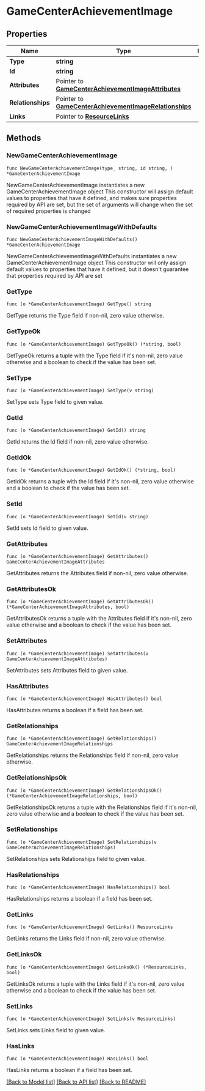 # GameCenterAchievementImage

## Properties

Name | Type | Description | Notes
------------ | ------------- | ------------- | -------------
**Type** | **string** |  | 
**Id** | **string** |  | 
**Attributes** | Pointer to [**GameCenterAchievementImageAttributes**](GameCenterAchievementImageAttributes.md) |  | [optional] 
**Relationships** | Pointer to [**GameCenterAchievementImageRelationships**](GameCenterAchievementImageRelationships.md) |  | [optional] 
**Links** | Pointer to [**ResourceLinks**](ResourceLinks.md) |  | [optional] 

## Methods

### NewGameCenterAchievementImage

`func NewGameCenterAchievementImage(type_ string, id string, ) *GameCenterAchievementImage`

NewGameCenterAchievementImage instantiates a new GameCenterAchievementImage object
This constructor will assign default values to properties that have it defined,
and makes sure properties required by API are set, but the set of arguments
will change when the set of required properties is changed

### NewGameCenterAchievementImageWithDefaults

`func NewGameCenterAchievementImageWithDefaults() *GameCenterAchievementImage`

NewGameCenterAchievementImageWithDefaults instantiates a new GameCenterAchievementImage object
This constructor will only assign default values to properties that have it defined,
but it doesn't guarantee that properties required by API are set

### GetType

`func (o *GameCenterAchievementImage) GetType() string`

GetType returns the Type field if non-nil, zero value otherwise.

### GetTypeOk

`func (o *GameCenterAchievementImage) GetTypeOk() (*string, bool)`

GetTypeOk returns a tuple with the Type field if it's non-nil, zero value otherwise
and a boolean to check if the value has been set.

### SetType

`func (o *GameCenterAchievementImage) SetType(v string)`

SetType sets Type field to given value.


### GetId

`func (o *GameCenterAchievementImage) GetId() string`

GetId returns the Id field if non-nil, zero value otherwise.

### GetIdOk

`func (o *GameCenterAchievementImage) GetIdOk() (*string, bool)`

GetIdOk returns a tuple with the Id field if it's non-nil, zero value otherwise
and a boolean to check if the value has been set.

### SetId

`func (o *GameCenterAchievementImage) SetId(v string)`

SetId sets Id field to given value.


### GetAttributes

`func (o *GameCenterAchievementImage) GetAttributes() GameCenterAchievementImageAttributes`

GetAttributes returns the Attributes field if non-nil, zero value otherwise.

### GetAttributesOk

`func (o *GameCenterAchievementImage) GetAttributesOk() (*GameCenterAchievementImageAttributes, bool)`

GetAttributesOk returns a tuple with the Attributes field if it's non-nil, zero value otherwise
and a boolean to check if the value has been set.

### SetAttributes

`func (o *GameCenterAchievementImage) SetAttributes(v GameCenterAchievementImageAttributes)`

SetAttributes sets Attributes field to given value.

### HasAttributes

`func (o *GameCenterAchievementImage) HasAttributes() bool`

HasAttributes returns a boolean if a field has been set.

### GetRelationships

`func (o *GameCenterAchievementImage) GetRelationships() GameCenterAchievementImageRelationships`

GetRelationships returns the Relationships field if non-nil, zero value otherwise.

### GetRelationshipsOk

`func (o *GameCenterAchievementImage) GetRelationshipsOk() (*GameCenterAchievementImageRelationships, bool)`

GetRelationshipsOk returns a tuple with the Relationships field if it's non-nil, zero value otherwise
and a boolean to check if the value has been set.

### SetRelationships

`func (o *GameCenterAchievementImage) SetRelationships(v GameCenterAchievementImageRelationships)`

SetRelationships sets Relationships field to given value.

### HasRelationships

`func (o *GameCenterAchievementImage) HasRelationships() bool`

HasRelationships returns a boolean if a field has been set.

### GetLinks

`func (o *GameCenterAchievementImage) GetLinks() ResourceLinks`

GetLinks returns the Links field if non-nil, zero value otherwise.

### GetLinksOk

`func (o *GameCenterAchievementImage) GetLinksOk() (*ResourceLinks, bool)`

GetLinksOk returns a tuple with the Links field if it's non-nil, zero value otherwise
and a boolean to check if the value has been set.

### SetLinks

`func (o *GameCenterAchievementImage) SetLinks(v ResourceLinks)`

SetLinks sets Links field to given value.

### HasLinks

`func (o *GameCenterAchievementImage) HasLinks() bool`

HasLinks returns a boolean if a field has been set.


[[Back to Model list]](../README.md#documentation-for-models) [[Back to API list]](../README.md#documentation-for-api-endpoints) [[Back to README]](../README.md)


